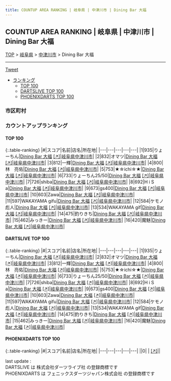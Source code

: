 ```yaml
---
title: COUNTUP AREA RANKING | 岐阜県 | 中津川市 | Dining Bar 大福
---
```

## COUNTUP AREA RANKING | 岐阜県 | 中津川市 | Dining Bar 大福

[TOP](/darts/rank/) > [岐阜県](/darts/rank/岐阜県/) > [中津川市](/darts/rank/岐阜県/中津川市/) > Dining Bar 大福

___

<a href="https://twitter.com/share?ref_src=twsrc%5Etfw" data-text="COUNTUP AREA RANKING | 岐阜県中津川市Dining Bar 大福" class="twitter-share-button" data-hashtags="DARTSLIVE,PHOENIXDARTS,darts,ダーツ" data-show-count="false">Tweet</a>

* [ランキング](#カウントアップランキング)
    * [TOP 100](#top-100)
    * [DARTSLIVE TOP 100](#dartslive-top-100)
    * [PHOENIXDARTS TOP 100](#phoenixdarts-top-100)

### 市区町村

<ul>

</ul>

### カウントアップランキング

#### TOP 100



{:.table-ranking}
|#|スコア|名前|店名|所在地|
|---|---|---|---|---|
|1|935|<span class="rank-name-dl">りょーちん</span>|<a href="/darts/rank/shops/5ef2b0f081c5e52025d56fb0e5c39bac.html">Dining Bar 大福</a> <a href="https://search.dartslive.com/jp/shop/5ef2b0f081c5e52025d56fb0e5c39bac">[↗]</a>|<a href="/darts/rank/岐阜県/中津川市">岐阜県中津川市</a>|
|2|832|<span class="rank-name-dl">オマツ</span>|<a href="/darts/rank/shops/5ef2b0f081c5e52025d56fb0e5c39bac.html">Dining Bar 大福</a> <a href="https://search.dartslive.com/jp/shop/5ef2b0f081c5e52025d56fb0e5c39bac">[↗]</a>|<a href="/darts/rank/岐阜県/中津川市">岐阜県中津川市</a>|
|3|812|<span class="rank-name-dl">一輝</span>|<a href="/darts/rank/shops/5ef2b0f081c5e52025d56fb0e5c39bac.html">Dining Bar 大福</a> <a href="https://search.dartslive.com/jp/shop/5ef2b0f081c5e52025d56fb0e5c39bac">[↗]</a>|<a href="/darts/rank/岐阜県/中津川市">岐阜県中津川市</a>|
|4|800|<span class="rank-name-dl">林　亮佑</span>|<a href="/darts/rank/shops/5ef2b0f081c5e52025d56fb0e5c39bac.html">Dining Bar 大福</a> <a href="https://search.dartslive.com/jp/shop/5ef2b0f081c5e52025d56fb0e5c39bac">[↗]</a>|<a href="/darts/rank/岐阜県/中津川市">岐阜県中津川市</a>|
|5|753|<span class="rank-name-dl">★☆ichi☆★</span>|<a href="/darts/rank/shops/5ef2b0f081c5e52025d56fb0e5c39bac.html">Dining Bar 大福</a> <a href="https://search.dartslive.com/jp/shop/5ef2b0f081c5e52025d56fb0e5c39bac">[↗]</a>|<a href="/darts/rank/岐阜県/中津川市">岐阜県中津川市</a>|
|6|733|<span class="rank-name-dl">りょーちん25/50</span>|<a href="/darts/rank/shops/5ef2b0f081c5e52025d56fb0e5c39bac.html">Dining Bar 大福</a> <a href="https://search.dartslive.com/jp/shop/5ef2b0f081c5e52025d56fb0e5c39bac">[↗]</a>|<a href="/darts/rank/岐阜県/中津川市">岐阜県中津川市</a>|
|7|726|<span class="rank-name-dl">shiba</span>|<a href="/darts/rank/shops/5ef2b0f081c5e52025d56fb0e5c39bac.html">Dining Bar 大福</a> <a href="https://search.dartslive.com/jp/shop/5ef2b0f081c5e52025d56fb0e5c39bac">[↗]</a>|<a href="/darts/rank/岐阜県/中津川市">岐阜県中津川市</a>|
|8|692|<span class="rank-name-dl">H i S a</span>|<a href="/darts/rank/shops/5ef2b0f081c5e52025d56fb0e5c39bac.html">Dining Bar 大福</a> <a href="https://search.dartslive.com/jp/shop/5ef2b0f081c5e52025d56fb0e5c39bac">[↗]</a>|<a href="/darts/rank/岐阜県/中津川市">岐阜県中津川市</a>|
|9|673|<span class="rank-name-dl">gs400</span>|<a href="/darts/rank/shops/5ef2b0f081c5e52025d56fb0e5c39bac.html">Dining Bar 大福</a> <a href="https://search.dartslive.com/jp/shop/5ef2b0f081c5e52025d56fb0e5c39bac">[↗]</a>|<a href="/darts/rank/岐阜県/中津川市">岐阜県中津川市</a>|
|10|603|<span class="rank-name-dl">Zawa</span>|<a href="/darts/rank/shops/5ef2b0f081c5e52025d56fb0e5c39bac.html">Dining Bar 大福</a> <a href="https://search.dartslive.com/jp/shop/5ef2b0f081c5e52025d56fb0e5c39bac">[↗]</a>|<a href="/darts/rank/岐阜県/中津川市">岐阜県中津川市</a>|
|11|597|<span class="rank-name-dl">WAKAYAMA gifu</span>|<a href="/darts/rank/shops/5ef2b0f081c5e52025d56fb0e5c39bac.html">Dining Bar 大福</a> <a href="https://search.dartslive.com/jp/shop/5ef2b0f081c5e52025d56fb0e5c39bac">[↗]</a>|<a href="/darts/rank/岐阜県/中津川市">岐阜県中津川市</a>|
|12|584|<span class="rank-name-dl">ケモノ彪人</span>|<a href="/darts/rank/shops/5ef2b0f081c5e52025d56fb0e5c39bac.html">Dining Bar 大福</a> <a href="https://search.dartslive.com/jp/shop/5ef2b0f081c5e52025d56fb0e5c39bac">[↗]</a>|<a href="/darts/rank/岐阜県/中津川市">岐阜県中津川市</a>|
|13|534|<span class="rank-name-dl">WAKAYAMA gif</span>|<a href="/darts/rank/shops/5ef2b0f081c5e52025d56fb0e5c39bac.html">Dining Bar 大福</a> <a href="https://search.dartslive.com/jp/shop/5ef2b0f081c5e52025d56fb0e5c39bac">[↗]</a>|<a href="/darts/rank/岐阜県/中津川市">岐阜県中津川市</a>|
|14|475|<span class="rank-name-dl">釣りきち</span>|<a href="/darts/rank/shops/5ef2b0f081c5e52025d56fb0e5c39bac.html">Dining Bar 大福</a> <a href="https://search.dartslive.com/jp/shop/5ef2b0f081c5e52025d56fb0e5c39bac">[↗]</a>|<a href="/darts/rank/岐阜県/中津川市">岐阜県中津川市</a>|
|15|462|<span class="rank-name-dl">みっきー</span>|<a href="/darts/rank/shops/5ef2b0f081c5e52025d56fb0e5c39bac.html">Dining Bar 大福</a> <a href="https://search.dartslive.com/jp/shop/5ef2b0f081c5e52025d56fb0e5c39bac">[↗]</a>|<a href="/darts/rank/岐阜県/中津川市">岐阜県中津川市</a>|
|16|420|<span class="rank-name-dl">魔魅</span>|<a href="/darts/rank/shops/5ef2b0f081c5e52025d56fb0e5c39bac.html">Dining Bar 大福</a> <a href="https://search.dartslive.com/jp/shop/5ef2b0f081c5e52025d56fb0e5c39bac">[↗]</a>|<a href="/darts/rank/岐阜県/中津川市">岐阜県中津川市</a>|


#### DARTSLIVE TOP 100



{:.table-ranking}
|#|スコア|名前|店名|所在地|
|---|---|---|---|---|
|1|935|<span class="rank-name-dl">りょーちん</span>|<a href="/darts/rank/shops/5ef2b0f081c5e52025d56fb0e5c39bac.html">Dining Bar 大福</a> <a href="https://search.dartslive.com/jp/shop/5ef2b0f081c5e52025d56fb0e5c39bac">[↗]</a>|<a href="/darts/rank/岐阜県/中津川市">岐阜県中津川市</a>|
|2|832|<span class="rank-name-dl">オマツ</span>|<a href="/darts/rank/shops/5ef2b0f081c5e52025d56fb0e5c39bac.html">Dining Bar 大福</a> <a href="https://search.dartslive.com/jp/shop/5ef2b0f081c5e52025d56fb0e5c39bac">[↗]</a>|<a href="/darts/rank/岐阜県/中津川市">岐阜県中津川市</a>|
|3|812|<span class="rank-name-dl">一輝</span>|<a href="/darts/rank/shops/5ef2b0f081c5e52025d56fb0e5c39bac.html">Dining Bar 大福</a> <a href="https://search.dartslive.com/jp/shop/5ef2b0f081c5e52025d56fb0e5c39bac">[↗]</a>|<a href="/darts/rank/岐阜県/中津川市">岐阜県中津川市</a>|
|4|800|<span class="rank-name-dl">林　亮佑</span>|<a href="/darts/rank/shops/5ef2b0f081c5e52025d56fb0e5c39bac.html">Dining Bar 大福</a> <a href="https://search.dartslive.com/jp/shop/5ef2b0f081c5e52025d56fb0e5c39bac">[↗]</a>|<a href="/darts/rank/岐阜県/中津川市">岐阜県中津川市</a>|
|5|753|<span class="rank-name-dl">★☆ichi☆★</span>|<a href="/darts/rank/shops/5ef2b0f081c5e52025d56fb0e5c39bac.html">Dining Bar 大福</a> <a href="https://search.dartslive.com/jp/shop/5ef2b0f081c5e52025d56fb0e5c39bac">[↗]</a>|<a href="/darts/rank/岐阜県/中津川市">岐阜県中津川市</a>|
|6|733|<span class="rank-name-dl">りょーちん25/50</span>|<a href="/darts/rank/shops/5ef2b0f081c5e52025d56fb0e5c39bac.html">Dining Bar 大福</a> <a href="https://search.dartslive.com/jp/shop/5ef2b0f081c5e52025d56fb0e5c39bac">[↗]</a>|<a href="/darts/rank/岐阜県/中津川市">岐阜県中津川市</a>|
|7|726|<span class="rank-name-dl">shiba</span>|<a href="/darts/rank/shops/5ef2b0f081c5e52025d56fb0e5c39bac.html">Dining Bar 大福</a> <a href="https://search.dartslive.com/jp/shop/5ef2b0f081c5e52025d56fb0e5c39bac">[↗]</a>|<a href="/darts/rank/岐阜県/中津川市">岐阜県中津川市</a>|
|8|692|<span class="rank-name-dl">H i S a</span>|<a href="/darts/rank/shops/5ef2b0f081c5e52025d56fb0e5c39bac.html">Dining Bar 大福</a> <a href="https://search.dartslive.com/jp/shop/5ef2b0f081c5e52025d56fb0e5c39bac">[↗]</a>|<a href="/darts/rank/岐阜県/中津川市">岐阜県中津川市</a>|
|9|673|<span class="rank-name-dl">gs400</span>|<a href="/darts/rank/shops/5ef2b0f081c5e52025d56fb0e5c39bac.html">Dining Bar 大福</a> <a href="https://search.dartslive.com/jp/shop/5ef2b0f081c5e52025d56fb0e5c39bac">[↗]</a>|<a href="/darts/rank/岐阜県/中津川市">岐阜県中津川市</a>|
|10|603|<span class="rank-name-dl">Zawa</span>|<a href="/darts/rank/shops/5ef2b0f081c5e52025d56fb0e5c39bac.html">Dining Bar 大福</a> <a href="https://search.dartslive.com/jp/shop/5ef2b0f081c5e52025d56fb0e5c39bac">[↗]</a>|<a href="/darts/rank/岐阜県/中津川市">岐阜県中津川市</a>|
|11|597|<span class="rank-name-dl">WAKAYAMA gifu</span>|<a href="/darts/rank/shops/5ef2b0f081c5e52025d56fb0e5c39bac.html">Dining Bar 大福</a> <a href="https://search.dartslive.com/jp/shop/5ef2b0f081c5e52025d56fb0e5c39bac">[↗]</a>|<a href="/darts/rank/岐阜県/中津川市">岐阜県中津川市</a>|
|12|584|<span class="rank-name-dl">ケモノ彪人</span>|<a href="/darts/rank/shops/5ef2b0f081c5e52025d56fb0e5c39bac.html">Dining Bar 大福</a> <a href="https://search.dartslive.com/jp/shop/5ef2b0f081c5e52025d56fb0e5c39bac">[↗]</a>|<a href="/darts/rank/岐阜県/中津川市">岐阜県中津川市</a>|
|13|534|<span class="rank-name-dl">WAKAYAMA gif</span>|<a href="/darts/rank/shops/5ef2b0f081c5e52025d56fb0e5c39bac.html">Dining Bar 大福</a> <a href="https://search.dartslive.com/jp/shop/5ef2b0f081c5e52025d56fb0e5c39bac">[↗]</a>|<a href="/darts/rank/岐阜県/中津川市">岐阜県中津川市</a>|
|14|475|<span class="rank-name-dl">釣りきち</span>|<a href="/darts/rank/shops/5ef2b0f081c5e52025d56fb0e5c39bac.html">Dining Bar 大福</a> <a href="https://search.dartslive.com/jp/shop/5ef2b0f081c5e52025d56fb0e5c39bac">[↗]</a>|<a href="/darts/rank/岐阜県/中津川市">岐阜県中津川市</a>|
|15|462|<span class="rank-name-dl">みっきー</span>|<a href="/darts/rank/shops/5ef2b0f081c5e52025d56fb0e5c39bac.html">Dining Bar 大福</a> <a href="https://search.dartslive.com/jp/shop/5ef2b0f081c5e52025d56fb0e5c39bac">[↗]</a>|<a href="/darts/rank/岐阜県/中津川市">岐阜県中津川市</a>|
|16|420|<span class="rank-name-dl">魔魅</span>|<a href="/darts/rank/shops/5ef2b0f081c5e52025d56fb0e5c39bac.html">Dining Bar 大福</a> <a href="https://search.dartslive.com/jp/shop/5ef2b0f081c5e52025d56fb0e5c39bac">[↗]</a>|<a href="/darts/rank/岐阜県/中津川市">岐阜県中津川市</a>|


#### PHOENIXDARTS TOP 100



{:.table-ranking}
|#|スコア|名前|店名|所在地|
|---|---|---|---|---|
||0|<span class="rank-name-dl"> </span>|<a href="/darts/rank/shops/.html"></a> <a href="">[↗]</a>|<a href="/darts/rank//"></a>|


<div class="footer border-top border-gray-light mt-5 pt-3 text-right text-gray">
    last update : <span style="font-weight: italic" id="foot_last_modified"></span><br />
    DARTSLIVE は 株式会社ダーツライブ社 の登録商標です<br />
    PHOENIXDARTS は フェニックスダーツジャパン株式会社 の登録商標です<br />
</div>

<script src="https://cdnjs.cloudflare.com/ajax/libs/jquery.tablesorter/2.31.3/js/jquery.tablesorter.min.js" integrity="sha512-qzgd5cYSZcosqpzpn7zF2ZId8f/8CHmFKZ8j7mU4OUXTNRd5g+ZHBPsgKEwoqxCtdQvExE5LprwwPAgoicguNg==" crossorigin="anonymous" referrerpolicy="no-referrer"></script>
<link rel="stylesheet" href="https://cdnjs.cloudflare.com/ajax/libs/jquery.tablesorter/2.31.3/css/theme.default.min.css" integrity="sha512-wghhOJkjQX0Lh3NSWvNKeZ0ZpNn+SPVXX1Qyc9OCaogADktxrBiBdKGDoqVUOyhStvMBmJQ8ZdMHiR3wuEq8+w==" crossorigin="anonymous" referrerpolicy="no-referrer" />
<script>
$(function() {
    $(".table-ranking").tablesorter({sortList:[[0, 0]]});
    $("#foot_last_modified").text(formatDate(new Date(document.lastModified), 'yyyy-MM-dd HH:mm:ss'));
});
</script>

<script async src="https://platform.twitter.com/widgets.js" charset="utf-8"></script>